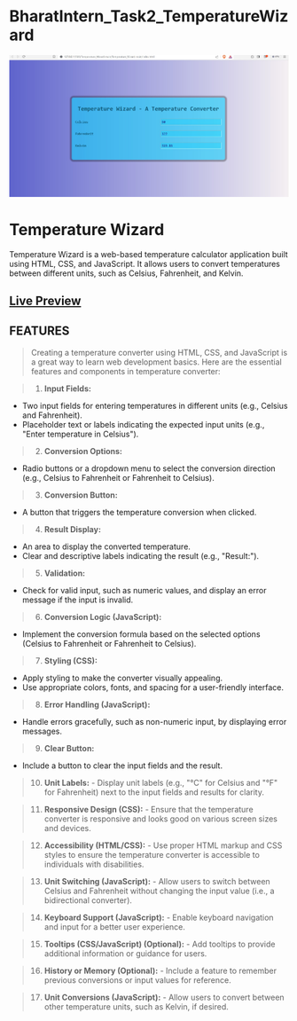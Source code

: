 # BharatIntern_Task2_TemperatureWizard
![screenshot](https://github.com/YASHGOEL0616/BharatIntern_task2_Temperature_converter/blob/91ba08ceab9aebd26b972207173d40d6bd3dd1c7/temperature%20ss.jpg)

# Temperature Wizard

Temperature Wizard is a web-based temperature calculator application built using HTML, CSS, and JavaScript. It allows users to convert temperatures between different units, such as Celsius, Fahrenheit, and Kelvin.

## [Live Preview](https://yashgoel0616.github.io/BharatIntern_task2_Temperature_converter/)

## FEATURES
>Creating a temperature converter using HTML, CSS, and JavaScript is a great way to learn web development basics. Here are the essential features and components  in temperature converter:

>1. **Input Fields:**
   - Two input fields for entering temperatures in different units (e.g., Celsius and Fahrenheit).
   - Placeholder text or labels indicating the expected input units (e.g., "Enter temperature in Celsius").

>2. **Conversion Options:**
   - Radio buttons or a dropdown menu to select the conversion direction (e.g., Celsius to Fahrenheit or Fahrenheit to Celsius).

>3. **Conversion Button:**
   - A button that triggers the temperature conversion when clicked.

>4. **Result Display:**
   - An area to display the converted temperature.
   - Clear and descriptive labels indicating the result (e.g., "Result:").

>5. **Validation:**
   - Check for valid input, such as numeric values, and display an error message if the input is invalid.

>6. **Conversion Logic (JavaScript):**
   - Implement the conversion formula based on the selected options (Celsius to Fahrenheit or Fahrenheit to Celsius).

>7. **Styling (CSS):**
   - Apply styling to make the converter visually appealing.
   - Use appropriate colors, fonts, and spacing for a user-friendly interface.

>8. **Error Handling (JavaScript):**
   - Handle errors gracefully, such as non-numeric input, by displaying error messages.

>9. **Clear Button:**
   - Include a button to clear the input fields and the result.

>10. **Unit Labels:**
    - Display unit labels (e.g., "°C" for Celsius and "°F" for Fahrenheit) next to the input fields and results for clarity.

>11. **Responsive Design (CSS):**
    - Ensure that the temperature converter is responsive and looks good on various screen sizes and devices.

>12. **Accessibility (HTML/CSS):**
    - Use proper HTML markup and CSS styles to ensure the temperature converter is accessible to individuals with disabilities.

>13. **Unit Switching (JavaScript):**
    - Allow users to switch between Celsius and Fahrenheit without changing the input value (i.e., a bidirectional converter).

>14. **Keyboard Support (JavaScript):**
    - Enable keyboard navigation and input for a better user experience.

>15. **Tooltips (CSS/JavaScript) (Optional):**
    - Add tooltips to provide additional information or guidance for users.

>16. **History or Memory (Optional):**
    - Include a feature to remember previous conversions or input values for reference.

>17. **Unit Conversions (JavaScript):**
    - Allow users to convert between other temperature units, such as Kelvin, if desired.


